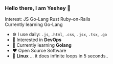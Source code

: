### Hello there, I am Yeshey 👋
Interest: JS Go-Lang Rust Ruby-on-Rails<br>
Currently learning Go-Lang<br>

- ⚙️ I use daily: `.js`, `.html`, `.css`, `.jsx`, `.tsx`, `.go`
-   :monocle_face: Interested in **DevOps**
-   :seedling: Currently learning **Golang**
-   :heart: Open Source Software
-   :penguin: **Linux** ... it does infinite loops in 5 seconds..
